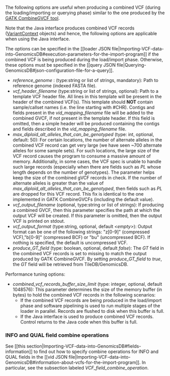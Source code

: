 The following options are useful when producing a combined VCF (during the loading/importing or querying phase) similar to the one produced by the [GATK 
CombineGVCF 
tool](https://www.broadinstitute.org/gatk/guide/tooldocs/org_broadinstitute_gatk_tools_walkers_variantutils_CombineGVCFs.php).

Note that the Java interface produces combined VCF records ([VariantContext](https://samtools.github.io/htsjdk/javadoc/htsjdk/htsjdk/variant/variantcontext/VariantContext.html) objects) and hence, the following options are applicable when using the Java interface.

The options can be specified in the [[loader JSON file|Importing-VCF-data-into-GenomicsDB#execution-parameters-for-the-import-program]] if the combined VCF is being produced during the load/import phase. Otherwise, these options must be specified in the [[query JSON file|Querying-GenomicsDB#json-configuration-file-for-a-query]].

* _reference_genome_ : (type:string or list of strings, mandatory): Path to reference genome (indexed FASTA file).
* _vcf_header_filename_ (type:string or list of strings, optional): Path to a template VCF header file. All lines in this template will be present in the header of the combined VCF(s). This template should **NOT** contain sample/callset names (i.e. the line starting with #CHR). Contigs and fields present in the _vid_mapping_filename_ file will be added to the combined GVCF, if not present in the template header. If this field is omitted, then a simple header will be produced containing the contigs and fields described in the _vid_mapping_filename_ file.
* _max_diploid_alt_alleles_that_can_be_genotyped_ (type: int, optional, default: 50): For certain locations, the number of alternate alleles in the combined VCF record can get very large (we have seen ~700 alternate alleles for some sample sets). For such locations, the large size of the VCF record causes the program to consume a massive amount of memory. Additionally, in some cases, the VCF spec is unable to handle such large records (especially when there are fields such as _PL_ whose length depends on the number of genotypes). The parameter helps keep the size of the combined gVCF records in check. If the number of alternate alleles is greater than the value of _max_diploid_alt_alleles_that_can_be_genotyped_, then fields such as _PL_ are dropped for this VCF record. This fix is identical to the one implemented in GATK CombineGVCFs (including the default value).
* _vcf_output_filename_ (optional, type:string or list of strings): If producing a combined GVCF, then this parameter specifies the path at which the output VCF will be created. If this parameter is omitted, then the output VCF is printed 
on stdout.
* _vcf_output_format_ (type:string, optional, default _\<empty\>_): Output format can be one of the following strings: "z[0-9]" (compressed VCF),"b[0-9]" (compressed BCF) or "bu" (uncompressed BCF). If nothing is specified, the default is uncompressed VCF.
* _produce_GT_field_ (type: boolean, optional, default _false_): The _GT_ field in the combined VCF records is set to missing to match the output produced by GATK CombineGVCF. By setting _produce_GT_field_ to _true_, the _GT_ field will be retrieved from TileDB/GenomicsDB.

Performance tuning options:
* _combined_vcf_records_buffer_size_limit_ (type: integer, optional, default 1048576): This parameter determines the size of the memory buffer (in bytes) to hold the combined VCF records in the following scenarios:
    * If the combined VCF records are being produced in the load/import phase and software pipelining is used to run multiple stages of the loader in parallel. Records are flushed to disk when this buffer is full.
    * If the Java interface is used to produce combined VCF records. Control returns to the Java code when this buffer is full.

### INFO and QUAL field combine operations
See [[this section|Importing-VCF-data-into-GenomicsDB#fields-information]] to find out how to specify combine operations for INFO and QUAL fields in the [[vid JSON file|Importing-VCF-data-into-GenomicsDB#information-about-vcfs-for-the-import-program]]. In particular, see the subsection labeled _VCF_field_combine_operation_.